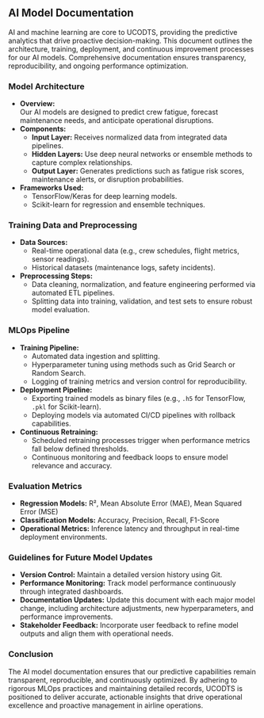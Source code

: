 ## AI Model Documentation

AI and machine learning are core to UCODTS, providing the predictive analytics that drive proactive decision-making. This document outlines the architecture, training, deployment, and continuous improvement processes for our AI models. Comprehensive documentation ensures transparency, reproducibility, and ongoing performance optimization.

### Model Architecture
- **Overview:**  
  Our AI models are designed to predict crew fatigue, forecast maintenance needs, and anticipate operational disruptions.
- **Components:**
  - **Input Layer:** Receives normalized data from integrated data pipelines.
  - **Hidden Layers:** Use deep neural networks or ensemble methods to capture complex relationships.
  - **Output Layer:** Generates predictions such as fatigue risk scores, maintenance alerts, or disruption probabilities.
- **Frameworks Used:**  
  - TensorFlow/Keras for deep learning models.
  - Scikit-learn for regression and ensemble techniques.

### Training Data and Preprocessing
- **Data Sources:**  
  - Real-time operational data (e.g., crew schedules, flight metrics, sensor readings).  
  - Historical datasets (maintenance logs, safety incidents).
- **Preprocessing Steps:**  
  - Data cleaning, normalization, and feature engineering performed via automated ETL pipelines.
  - Splitting data into training, validation, and test sets to ensure robust model evaluation.

### MLOps Pipeline
- **Training Pipeline:**  
  - Automated data ingestion and splitting.
  - Hyperparameter tuning using methods such as Grid Search or Random Search.
  - Logging of training metrics and version control for reproducibility.
- **Deployment Pipeline:**  
  - Exporting trained models as binary files (e.g., `.h5` for TensorFlow, `.pkl` for Scikit-learn).
  - Deploying models via automated CI/CD pipelines with rollback capabilities.
- **Continuous Retraining:**  
  - Scheduled retraining processes trigger when performance metrics fall below defined thresholds.
  - Continuous monitoring and feedback loops to ensure model relevance and accuracy.

### Evaluation Metrics
- **Regression Models:** R², Mean Absolute Error (MAE), Mean Squared Error (MSE)
- **Classification Models:** Accuracy, Precision, Recall, F1-Score
- **Operational Metrics:** Inference latency and throughput in real-time deployment environments.

### Guidelines for Future Model Updates
- **Version Control:** Maintain a detailed version history using Git.
- **Performance Monitoring:** Track model performance continuously through integrated dashboards.
- **Documentation Updates:** Update this document with each major model change, including architecture adjustments, new hyperparameters, and performance improvements.
- **Stakeholder Feedback:** Incorporate user feedback to refine model outputs and align them with operational needs.

### Conclusion
The AI model documentation ensures that our predictive capabilities remain transparent, reproducible, and continuously optimized. By adhering to rigorous MLOps practices and maintaining detailed records, UCODTS is positioned to deliver accurate, actionable insights that drive operational excellence and proactive management in airline operations.
